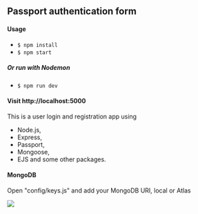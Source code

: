 Passport authentication form
----------------------------

#### Usage
- `$ npm install`
- `$ npm start`

##### Or run with Nodemon
- `$ npm run dev`

#### Visit http://localhost:5000

This is a user login and registration app using 
- Node.js, 
- Express, 
- Passport, 
- Mongoose, 
- EJS and some other packages.

#### MongoDB
Open "config/keys.js" and add your MongoDB URI, local or Atlas

<img src="https://monosnap.com/image/U1Fg7V3fhed39ixu2qMwowc1Nfhw0G"/>

